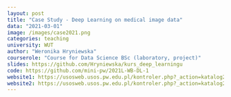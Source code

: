 ```yaml
---
layout: post
title: "Case Study - Deep Learning on medical image data"
data: "2021-03-01"
image: /images/case2021.png
categories: teaching
university: WUT
author: "Weronika Hryniewska"
courserole: "Course for Data Science BSc (laboratory, project)"
slides: https://github.com/Hryniewska/kurs_deep_learningu
code: https://github.com/mini-pw/2021L-WB-DL-1
website1: https://usosweb.usos.pw.edu.pl/kontroler.php?_action=katalog2/przedmioty/pokazPrzedmiot&kod=1120-DS000-ISP-0241
website2: https://usosweb.usos.pw.edu.pl/kontroler.php?_action=katalog2/przedmioty/pokazPrzedmiot&kod=1120-DS000-ISP-0363
---
```


